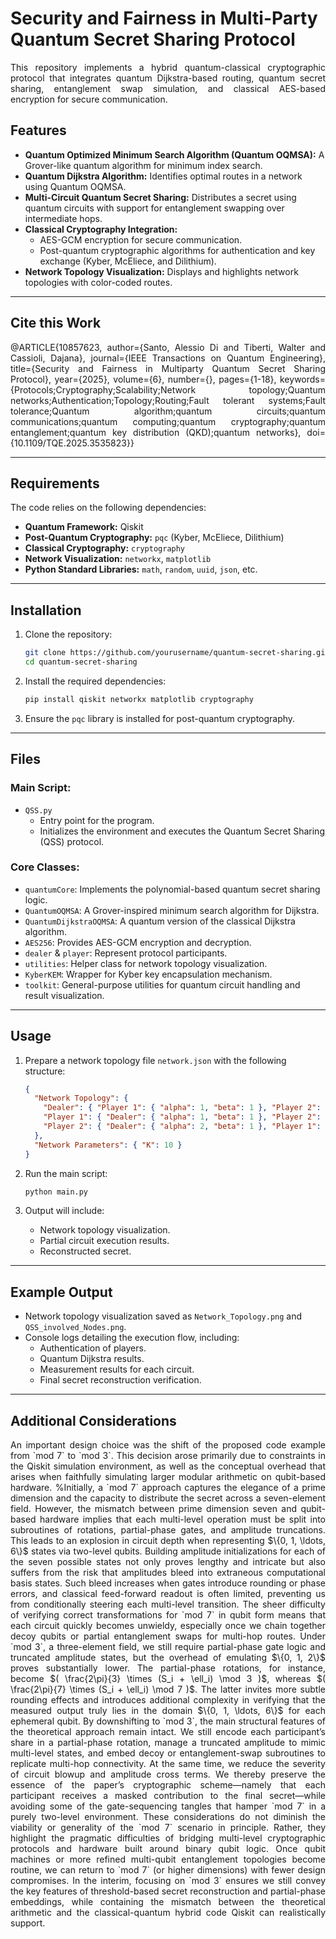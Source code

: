 # Security and Fairness in Multi-Party Quantum Secret Sharing Protocol

<p align="justify">
This repository implements a hybrid quantum-classical cryptographic protocol that integrates quantum Dijkstra-based routing, quantum secret sharing, entanglement swap simulation, and classical AES-based encryption for secure communication.
</p>

## Features
- **Quantum Optimized Minimum Search Algorithm (Quantum OQMSA):** A Grover-like quantum algorithm for minimum index search.
- **Quantum Dijkstra Algorithm:** Identifies optimal routes in a network using Quantum OQMSA.
- **Multi-Circuit Quantum Secret Sharing:** Distributes a secret using quantum circuits with support for entanglement swapping over intermediate hops.
- **Classical Cryptography Integration:**
  - AES-GCM encryption for secure communication.
  - Post-quantum cryptographic algorithms for authentication and key exchange (Kyber, McEliece, and Dilithium).
- **Network Topology Visualization:** Displays and highlights network topologies with color-coded routes.

---

## Cite this Work
<p align="justify">
@ARTICLE{10857623,
  author={Santo, Alessio Di and Tiberti, Walter and Cassioli, Dajana},
  journal={IEEE Transactions on Quantum Engineering}, 
  title={Security and Fairness in Multiparty Quantum Secret Sharing Protocol}, 
  year={2025},
  volume={6},
  number={},
  pages={1-18},
  keywords={Protocols;Cryptography;Scalability;Network topology;Quantum networks;Authentication;Topology;Routing;Fault tolerant systems;Fault tolerance;Quantum algorithm;quantum circuits;quantum communications;quantum computing;quantum cryptography;quantum entanglement;quantum key distribution (QKD);quantum networks},
  doi={10.1109/TQE.2025.3535823}}
</p>

---

## Requirements

The code relies on the following dependencies:

- **Quantum Framework:** Qiskit
- **Post-Quantum Cryptography:** `pqc` (Kyber, McEliece, Dilithium)
- **Classical Cryptography:** `cryptography`
- **Network Visualization:** `networkx`, `matplotlib`
- **Python Standard Libraries:** `math`, `random`, `uuid`, `json`, etc.

---

## Installation

1. Clone the repository:
   ```bash
   git clone https://github.com/yourusername/quantum-secret-sharing.git
   cd quantum-secret-sharing
   ```

2. Install the required dependencies:
   ```bash
   pip install qiskit networkx matplotlib cryptography
   ```

3. Ensure the `pqc` library is installed for post-quantum cryptography.

---

## Files

### Main Script: 
- `QSS.py`
  - Entry point for the program.
  - Initializes the environment and executes the Quantum Secret Sharing (QSS) protocol.

### Core Classes:
- `quantumCore`: Implements the polynomial-based quantum secret sharing logic.
- `QuantumOQMSA`: A Grover-inspired minimum search algorithm for Dijkstra.
- `QuantumDijkstraOQMSA`: A quantum version of the classical Dijkstra algorithm.
- `AES256`: Provides AES-GCM encryption and decryption.
- `dealer` & `player`: Represent protocol participants.
- `utilities`: Helper class for network topology visualization.
- `KyberKEM`: Wrapper for Kyber key encapsulation mechanism.
- `toolkit`: General-purpose utilities for quantum circuit handling and result visualization.

---

## Usage

1. Prepare a network topology file `network.json` with the following structure:
   ```json
   {
     "Network Topology": {
       "Dealer": { "Player 1": { "alpha": 1, "beta": 1 }, "Player 2": { "alpha": 2, "beta": 1 } },
       "Player 1": { "Dealer": { "alpha": 1, "beta": 1 }, "Player 2": { "alpha": 1, "beta": 2 } },
       "Player 2": { "Dealer": { "alpha": 2, "beta": 1 }, "Player 1": { "alpha": 1, "beta": 2 } }
     },
     "Network Parameters": { "K": 10 }
   }
   ```

2. Run the main script:
   ```bash
   python main.py
   ```

3. Output will include:
   - Network topology visualization.
   - Partial circuit execution results.
   - Reconstructed secret.

---

## Example Output

- Network topology visualization saved as `Network_Topology.png` and `QSS_involved_Nodes.png`.
- Console logs detailing the execution flow, including:
  - Authentication of players.
  - Quantum Dijkstra results.
  - Measurement results for each circuit.
  - Final secret reconstruction verification.

---

## Additional Considerations
<p align="justify">
An important design choice was the shift of the proposed code example from `mod 7` to `mod 3`. This decision arose primarily due to constraints in the Qiskit simulation environment, as well as the conceptual overhead that arises when faithfully simulating larger modular arithmetic on qubit-based hardware. %Initially, a `mod 7` approach captures the elegance of a prime dimension and the capacity to distribute the secret across a seven-element field. However, the mismatch between prime dimension seven and qubit-based hardware implies that each multi-level operation must be split into subroutines of rotations, partial-phase gates, and amplitude truncations. This leads to an explosion in circuit depth when representing $\{0, 1, \ldots, 6\}$ states via two-level qubits. Building amplitude initializations for each of the seven possible states not only proves lengthy and intricate but also suffers from the risk that amplitudes bleed into extraneous computational basis states. Such bleed increases when gates introduce rounding or phase errors, and classical feed-forward readout is often limited, preventing us from conditionally steering each multi-level transition. The sheer difficulty of verifying correct transformations for `mod 7` in qubit form means that each circuit quickly becomes unwieldy, especially once we chain together decoy qubits or partial entanglement swaps for multi-hop routes. Under `mod 3`, a three-element field, we still require partial-phase gate logic and truncated amplitude states, but the overhead of emulating $\{0, 1, 2\}$ proves substantially lower. 
The partial-phase rotations, for instance, become $( \frac{2\pi}{3} \times (S_i + \ell_i) \mod 3 )$, whereas $( \frac{2\pi}{7} \times (S_i + \ell_i) \mod 7 )$.
The latter invites more subtle rounding effects and introduces additional complexity in verifying that the measured output truly lies in the domain $\{0, 1, \ldots, 6\}$ for each ephemeral qubit.
By downshifting to `mod 3`, the main structural features of the theoretical approach remain intact. We still encode each participant’s share in a partial-phase rotation, manage a truncated amplitude to mimic multi-level states, and embed decoy or entanglement-swap subroutines to replicate multi-hop connectivity. At the same time, we reduce the severity of circuit blowup and amplitude cross terms. We thereby preserve the essence of the paper’s cryptographic scheme—namely that each participant receives a masked contribution to the final secret—while avoiding some of the gate-sequencing tangles that hamper `mod 7` in a purely two-level environment.
These considerations do not diminish the viability or generality of the `mod 7` scenario in principle. Rather, they highlight the pragmatic difficulties of bridging multi-level cryptographic protocols and hardware built around binary qubit logic. Once qubit machines or more refined multi-qubit entanglement topologies become routine, we can return to `mod 7` (or higher dimensions) with fewer design compromises. In the interim, focusing on `mod 3` ensures we still convey the key features of threshold-based secret reconstruction and partial-phase embeddings, while containing the mismatch between the theoretical arithmetic and the classical-quantum hybrid code Qiskit can realistically support.
</p>
